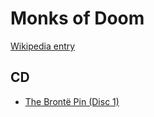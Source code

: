 # Monks of Doom

[Wikipedia entry](https://en.wikipedia.org/wiki/Monks_of_Doom)

## CD

- [The Brontë Pin (Disc 1)](The_Brontë_Pin_Disc_1.md)
